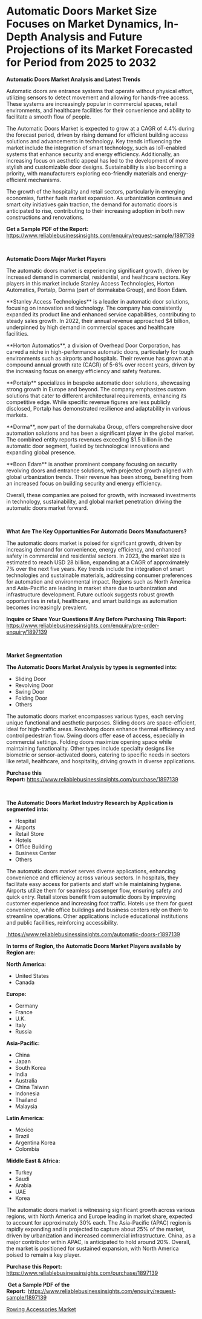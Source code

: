<p><h1>Automatic Doors Market Size Focuses on Market Dynamics, In-Depth Analysis and Future Projections of its Market Forecasted for Period from 2025 to 2032</h1></p><p><strong>Automatic Doors Market Analysis and Latest Trends</strong></p>
<p><p>Automatic doors are entrance systems that operate without physical effort, utilizing sensors to detect movement and allowing for hands-free access. These systems are increasingly popular in commercial spaces, retail environments, and healthcare facilities for their convenience and ability to facilitate a smooth flow of people.</p><p>The Automatic Doors Market is expected to grow at a CAGR of 4.4% during the forecast period, driven by rising demand for efficient building access solutions and advancements in technology. Key trends influencing the market include the integration of smart technology, such as IoT-enabled systems that enhance security and energy efficiency. Additionally, an increasing focus on aesthetic appeal has led to the development of more stylish and customizable door designs. Sustainability is also becoming a priority, with manufacturers exploring eco-friendly materials and energy-efficient mechanisms.</p><p>The growth of the hospitality and retail sectors, particularly in emerging economies, further fuels market expansion. As urbanization continues and smart city initiatives gain traction, the demand for automatic doors is anticipated to rise, contributing to their increasing adoption in both new constructions and renovations.</p></p>
<p><strong>Get a Sample PDF of the Report:&nbsp;</strong> <a href="https://www.reliablebusinessinsights.com/enquiry/request-sample/1897139?utm_campaign=2207&utm_medium=2&utm_source=Github&utm_content=ia&utm_term=22022025&utm_id=automatic-doors">https://www.reliablebusinessinsights.com/enquiry/request-sample/1897139</a></p>
<p>&nbsp;</p>
<p><strong>Automatic Doors Major Market Players</strong></p>
<p><p>The automatic doors market is experiencing significant growth, driven by increased demand in commercial, residential, and healthcare sectors. Key players in this market include Stanley Access Technologies, Horton Automatics, Portalp, Dorma (part of dormakaba Group), and Boon Edam.</p><p>**Stanley Access Technologies** is a leader in automatic door solutions, focusing on innovation and technology. The company has consistently expanded its product line and enhanced service capabilities, contributing to steady sales growth. In 2022, their annual revenue approached $4 billion, underpinned by high demand in commercial spaces and healthcare facilities.</p><p>**Horton Automatics**, a division of Overhead Door Corporation, has carved a niche in high-performance automatic doors, particularly for tough environments such as airports and hospitals. Their revenue has grown at a compound annual growth rate (CAGR) of 5-6% over recent years, driven by the increasing focus on energy efficiency and safety features.</p><p>**Portalp** specializes in bespoke automatic door solutions, showcasing strong growth in Europe and beyond. The company emphasizes custom solutions that cater to different architectural requirements, enhancing its competitive edge. While specific revenue figures are less publicly disclosed, Portalp has demonstrated resilience and adaptability in various markets.</p><p>**Dorma**, now part of the dormakaba Group, offers comprehensive door automation solutions and has been a significant player in the global market. The combined entity reports revenues exceeding $1.5 billion in the automatic door segment, fueled by technological innovations and expanding global presence.</p><p>**Boon Edam** is another prominent company focusing on security revolving doors and entrance solutions, with projected growth aligned with global urbanization trends. Their revenue has been strong, benefiting from an increased focus on building security and energy efficiency.</p><p>Overall, these companies are poised for growth, with increased investments in technology, sustainability, and global market penetration driving the automatic doors market forward.</p></p>
<p>&nbsp;</p>
<p><strong>What Are The Key Opportunities For Automatic Doors Manufacturers?</strong></p>
<p><p>The automatic doors market is poised for significant growth, driven by increasing demand for convenience, energy efficiency, and enhanced safety in commercial and residential sectors. In 2023, the market size is estimated to reach USD 28 billion, expanding at a CAGR of approximately 7% over the next five years. Key trends include the integration of smart technologies and sustainable materials, addressing consumer preferences for automation and environmental impact. Regions such as North America and Asia-Pacific are leading in market share due to urbanization and infrastructure development. Future outlook suggests robust growth opportunities in retail, healthcare, and smart buildings as automation becomes increasingly prevalent.</p></p>
<p><strong>Inquire or Share Your Questions If Any Before Purchasing This Report:</strong> <a href="https://www.reliablebusinessinsights.com/enquiry/pre-order-enquiry/1897139?utm_campaign=2207&utm_medium=2&utm_source=Github&utm_content=ia&utm_term=22022025&utm_id=automatic-doors">https://www.reliablebusinessinsights.com/enquiry/pre-order-enquiry/1897139</a></p>
<p>&nbsp;</p>
<p><strong>Market Segmentation</strong></p>
<p><strong>The Automatic Doors Market Analysis by types is segmented into:</strong></p>
<p><ul><li>Sliding Door</li><li>Revolving Door</li><li>Swing Door</li><li>Folding Door</li><li>Others</li></ul></p>
<p><p>The automatic doors market encompasses various types, each serving unique functional and aesthetic purposes. Sliding doors are space-efficient, ideal for high-traffic areas. Revolving doors enhance thermal efficiency and control pedestrian flow. Swing doors offer ease of access, especially in commercial settings. Folding doors maximize opening space while maintaining functionality. Other types include specialty designs like biometric or sensor-activated doors, catering to specific needs in sectors like retail, healthcare, and hospitality, driving growth in diverse applications.</p></p>
<p><strong>Purchase this Report:&nbsp;</strong><a href="https://www.reliablebusinessinsights.com/purchase/1897139?utm_campaign=2207&utm_medium=2&utm_source=Github&utm_content=ia&utm_term=22022025&utm_id=automatic-doors">https://www.reliablebusinessinsights.com/purchase/1897139</a></p>
<p>&nbsp;</p>
<p><strong>The Automatic Doors Market Industry Research by Application is segmented into:</strong></p>
<p><ul><li>Hospital</li><li>Airports</li><li>Retail Store</li><li>Hotels</li><li>Office Building</li><li>Business Center</li><li>Others</li></ul></p>
<p><p>The automatic doors market serves diverse applications, enhancing convenience and efficiency across various sectors. In hospitals, they facilitate easy access for patients and staff while maintaining hygiene. Airports utilize them for seamless passenger flow, ensuring safety and quick entry. Retail stores benefit from automatic doors by improving customer experience and increasing foot traffic. Hotels use them for guest convenience, while office buildings and business centers rely on them to streamline operations. Other applications include educational institutions and public facilities, reinforcing accessibility.</p></p>
<p><a href="https://www.reliablebusinessinsights.com/automatic-doors-r1897139?utm_campaign=2207&utm_medium=2&utm_source=Github&utm_content=ia&utm_term=22022025&utm_id=automatic-doors">&nbsp;https://www.reliablebusinessinsights.com/automatic-doors-r1897139</a></p>
<p><strong>In terms of Region, the Automatic Doors Market Players available by Region are:</strong></p>
<p>
    <p> <strong> North America: </strong>
        <ul>
            <li>United States</li>
            <li>Canada</li>
        </ul>
        </p> 
    <p> <strong> Europe: </strong>
        <ul>
            <li>Germany</li>
            <li>France</li>
            <li>U.K.</li>
            <li>Italy</li>
            <li>Russia</li>
        </ul>
        </p> 
    <p> <strong> Asia-Pacific: </strong>
        <ul>
            <li>China</li>
            <li>Japan</li>
            <li>South Korea</li>
            <li>India</li>
            <li>Australia</li>
            <li>China Taiwan</li>
            <li>Indonesia</li>
            <li>Thailand</li>
            <li>Malaysia</li>
        </ul>
        </p> 
    <p> <strong> Latin America: </strong>
        <ul>
            <li>Mexico</li>
            <li>Brazil</li>
            <li>Argentina Korea</li>
            <li>Colombia</li>
        </ul>
        </p> 
    <p> <strong> Middle East & Africa: </strong>
        <ul>
            <li>Turkey</li>
            <li>Saudi</li>
            <li>Arabia</li>
            <li>UAE</li>
            <li>Korea</li>
        </ul>
    </p>
    </p>
<p><p>The automatic doors market is witnessing significant growth across various regions, with North America and Europe leading in market share, expected to account for approximately 30% each. The Asia-Pacific (APAC) region is rapidly expanding and is projected to capture about 25% of the market, driven by urbanization and increased commercial infrastructure. China, as a major contributor within APAC, is anticipated to hold around 20%. Overall, the market is positioned for sustained expansion, with North America poised to remain a key player.</p></p>
<p><strong>Purchase this Report: </strong><a href="https://www.reliablebusinessinsights.com/purchase/1897139?utm_campaign=2207&utm_medium=2&utm_source=Github&utm_content=ia&utm_term=22022025&utm_id=automatic-doors">https://www.reliablebusinessinsights.com/purchase/1897139</a></p>
<p>&nbsp;<strong>Get a Sample PDF of the Report:&nbsp;&nbsp;</strong><a href="https://www.reliablebusinessinsights.com/enquiry/request-sample/1897139?utm_campaign=2207&utm_medium=2&utm_source=Github&utm_content=ia&utm_term=22022025&utm_id=automatic-doors">https://www.reliablebusinessinsights.com/enquiry/request-sample/1897139</a></p>
<p><strong></strong></p>
<p><p><a href="https://github.com/dmitriyvo6rog/Market-Research-Report-List-1/blob/main/rowing-accessories-market.md?utm_campaign=2207&utm_medium=2&utm_source=Github&utm_content=ia&utm_term=22022025&utm_id=automatic-doors">Rowing Accessories Market</a></p></p>